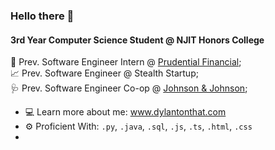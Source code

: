 ### Hello there 👋

#### 3rd Year Computer Science Student @ NJIT Honors College

🏢 Prev. Software Engineer Intern @ [Prudential Financial](https://www.prudential.com/);<br>
📈 Prev. Software Engineer @ Stealth Startup;<br>
🩺 Prev. Software Engineer Co-op @ [Johnson & Johnson](https://www.jnj.com/medtech);<br>

- 💻 Learn more about me: <a href="https://www.dylantonthat.com">www.dylantonthat.com</a>
- ⚙️ Proficient With: `.py`, `.java`, `.sql`, `.js`, `.ts`, `.html`, `.css`
- 

